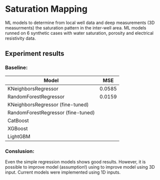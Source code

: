 # Saturation Mapping
ML models to determine from local well data and deep measurements (3D measurments) the saturation pattern in the inter-well area.
ML models runned on 6 synthetic cases with water saturation, porosity and electrical resistivity data. 


## Experiment results
### Baseline:
|Model                               | MSE   |
|------------------------------------|-------|
|KNeighborsRegressor                 |0.0585 |
|RandomForestRegressor               |0.0159 |
|KNeighborsRegressor (fine-tuned)    |       |
|RandomForestRegressor (fine-tuned)  |       |
|CatBoost                            |       |
|XGBoost                             |       |
|LightGBM                            |       |

### Conslusion:

Even the simple regression models shows good results. However, it is possible to improve model (assumption!) using to improve model using 3D input.
Current models were implemented  using 1D inputs.
